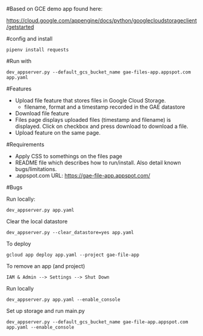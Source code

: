 #Based on GCE demo app found here:

https://cloud.google.com/appengine/docs/python/googlecloudstorageclient/getstarted

#config and install

    pipenv install requests

#Run with

    dev_appserver.py --default_gcs_bucket_name gae-files-app.appspot.com app.yaml

#Features
* Upload file feature that stores files in Google Cloud Storage.
    - filename, format and a timestamp recorded in the GAE datastore
* Download file feature
* Files page displays uploaded files (timestamp and filename) is displayed. Click on checkbox and press download to download a file. 
* Upload feature on the same page.

#Requirements
* Apply CSS to somethings on the files page
* README file which describes how to run/install. Also detail known bugs/limitations. 
* .appspot.com URL: https://gae-file-app.appspot.com/

#Bugs

Run locally:
    
    dev_appserver.py app.yaml

Clear the local datastore
    
    dev_appserver.py --clear_datastore=yes app.yaml

To deploy

    gcloud app deploy app.yaml --project gae-file-app

To remove an app (and project)

    IAM & Admin --> Settings --> Shut Down

Run locally
    
    dev_appserver.py app.yaml --enable_console

Set up storage and run main.py

    dev_appserver.py --default_gcs_bucket_name gae-file-app.appspot.com app.yaml --enable_console

